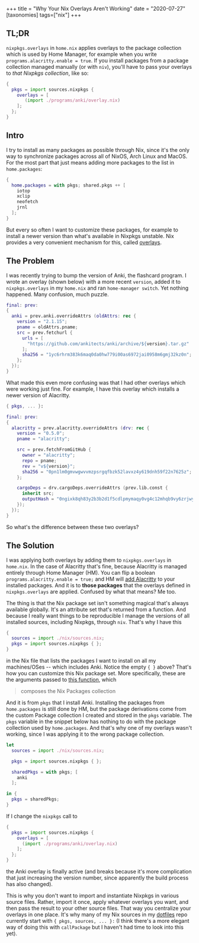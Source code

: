 +++
title = "Why Your Nix Overlays Aren't Working"
date = "2020-07-27"
[taxonomies]
tags=["nix"]
+++

## TL;DR

`nixpkgs.overlays` in `home.nix` applies overlays to the package collection which is used by Home Manager, for example when you write `programs.alacritty.enable = true`. If you install packages from a package collection managed manually (or with `niv`), you'll have to pass your overlays to *that Nixpkgs collection*, like so:

```nix
{
  pkgs = import sources.nixpkgs {
    overlays = [
       (import ./programs/anki/overlay.nix)
    ];
  };
}
```

## Intro

I try to install as many packages as possible through Nix, since it's the only way to synchronize packages across all of NixOS, Arch Linux and MacOS. For the most part that just means adding more packages to the list in `home.packages`:

```nix
{
  home.packages = with pkgs; shared.pkgs ++ [
    iotop
    xclip
    neofetch
    jrnl
  ];
}
```

But every so often I want to customize these packages, for example to install a newer version than what's available in Nixpkgs unstable. Nix provides a very convenient mechanism for this, called [overlays](https://nixos.org/nixpkgs/manual/#chap-overlays).

## The Problem

I was recently trying to bump the version of Anki, the flashcard program. I wrote an overlay (shown below) with a more recent `version`, added it to `nixpkgs.overlays` in my `home.nix` and ran `home-manager switch`. Yet nothing happened. Many confusion, much puzzle.

```nix
final: prev:
{
  anki = prev.anki.overrideAttrs (oldAttrs: rec {
    version = "2.1.15";
    pname = oldAttrs.pname;
    src = prev.fetchurl {
      urls = [
        "https://github.com/ankitects/anki/archive/${version}.tar.gz"
      ];
      sha256 = "1yc6rhrm383k6maq0da0hw779i00as6972jai0958m6gmj32kz0n";
    };
  });
}
```

What made this even more confusing was that I had other overlays which were working just fine. For example, I have this overlay which installs a newer version of Alacritty.

```nix
{ pkgs, ... }:

final: prev:
{
  alacritty = prev.alacritty.overrideAttrs (drv: rec {
    version = "0.5.0";
    pname = "alacritty";

    src = prev.fetchFromGitHub {
      owner = "alacritty";
      repo = pname;
      rev = "v${version}";
      sha256 = "0pn1lm0gmvwgwvvmzpsrgqfbzk52lavxz4y619dnh59f22n7625z";
    };

    cargoDeps = drv.cargoDeps.overrideAttrs (prev.lib.const {
      inherit src;
      outputHash = "0ngixk8qh83y2b3b2d1f5cdlpmymaqy0vg4c12mhqb9vy6zrjwyc";
    });
  });
}
```

So what's the difference between these two overlays?

## The Solution

I was applying both overlays by adding them to `nixpkgs.overlays` in `home.nix`. In the case of Alacritty that's fine, because Alacritty is managed entirely through Home Manager (HM). You can flip a boolean `programs.alacritty.enable = true;` and HM will [add Alacritty](https://github.com/rycee/home-manager/blob/master/modules/programs/alacritty.nix#L44) to your installed packages. And it is to **those packages** that the overlays defined in `nixpkgs.overlays` are applied. Confused by what that means? Me too.

The thing is that the Nix package set isn't something magical that's always available globally. It's an attribute set that's returned from a function. And because I really want things to be reproducible I manage the versions of all installed sources, including Nixpkgs, through `niv`. That's why I have this

```nix
{
  sources = import ./nix/sources.nix;
  pkgs = import sources.nixpkgs { };
}
```

in the Nix file that lists the packages I want to install on all my machines/OSes -- which includes Anki. Notice the empty `{ }` above? That's how you can customize this Nix package set. More specifically, these are the arguments passed to [this function](https://github.com/NixOS/nixpkgs/blob/master/pkgs/top-level/default.nix), which

> composes the Nix Packages collection

And it is from `pkgs` that I install Anki. Installing the packages from `home.packages` is still done by HM, but the package derivations come from the custom Package collection I created and stored in the `pkgs` variable. The `pkgs` variable in the snippet below has nothing to do with the package collection used by `home.packages`. And that's why one of my overlays wasn't working, since I was applying it to the wrong package collection.

```nix
let
  sources = import ./nix/sources.nix;

  pkgs = import sources.nixpkgs { };

  sharedPkgs = with pkgs; [
    anki
  ];

in {
  pkgs = sharedPkgs;
}
```

If I change the `nixpkgs` call to

```nix
{
  pkgs = import sources.nixpkgs {
    overlays = [
      (import ./programs/anki/overlay.nix)
    ];
  };
}
```

the Anki overlay is finally active (and breaks because it's more complication that just increasing the version number, since apparently the build process has also changed).

This is why you don't want to import and instantiate Nixpkgs in various source files. Rather, import it once, apply whatever overlays you want, and then pass the result to your other source files. That way you centralize your overlays in one place. It's why many of my Nix sources in my [dotfiles](https://github.com/cideM/dotfiles/tree/4a59a6dd59146a79feef279f8377cc626016273c) repo currently start with `{ pkgs, sources, ... }:` (I think there's a more elegant way of doing this with `callPackage` but I haven't had time to look into this yet).
